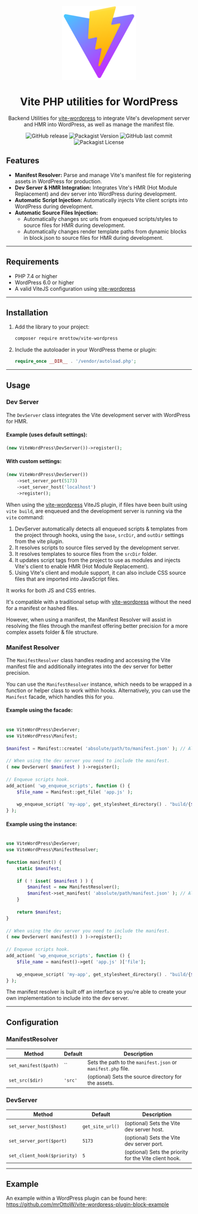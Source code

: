 <div align="center">
  <a href="https://vitejs.dev/">
    <img width="200" height="200" hspace="10" src="https://raw.githubusercontent.com/mrOttoW/vite-wordpress/ef6f4b84aa9da549e9908d8c21513d53dfe020bc/vite-logo.svg" alt="vite logo" />
  </a>
  <h1>Vite PHP utilities for WordPress</h1>
  <p>
Backend Utilities for <a href="https://github.com/mrOttoW/vite-wordpress">vite-wordpress</a> to integrate Vite's development server and HMR into WordPress, as well as manage the manifest file.
</p>
  <img src="https://img.shields.io/github/v/release/mrOttoW/vite-wordpress-php" alt="GitHub release" />
   <img alt="Packagist Version" src="https://img.shields.io/packagist/v/mrottow/vite-wordpress">
  <img src="https://img.shields.io/github/last-commit/mrOttoW/vite-wordpress-php" alt="GitHub last commit"/>
  <img alt="Packagist License" src="https://img.shields.io/packagist/l/mrottow/vite-wordpress">
</div>

## Features

- **Manifest Resolver:** Parse and manage Vite's manifest file for registering assets in WordPress for production.
- **Dev Server & HMR Integration:** Integrates Vite's HMR (Hot Module Replacement) and dev server into WordPress during development.
- **Automatic Script Injection:** Automatically injects Vite client scripts into WordPress during development.
- **Automatic Source Files Injection:**
  - Automatically changes src urls from enqueued scripts/styles to source files for HMR during development.
  - Automatically changes render template paths from dynamic blocks in block.json to source files for HMR during development.

---

## Requirements

- PHP 7.4 or higher
- WordPress 6.0 or higher
- A valid ViteJS configuration using <a href="https://github.com/mrOttoW/vite-wordpress">vite-wordpress</a>

---

## Installation

1. Add the library to your project:
   ```bash
   composer require mrottow/vite-wordpress
   ```
2. Include the autoloader in your WordPress theme or plugin:
   ```php
   require_once __DIR__ . '/vendor/autoload.php';
   ```

---

## Usage

### Dev Server
The `DevServer` class integrates the Vite development server with WordPress for HMR.

#### Example (uses default settings):
```php
(new ViteWordPress\DevServer())->register();
```

#### With custom settings:
```php
(new ViteWordPress\DevServer())
    ->set_server_port(5173)
    ->set_server_host('localhost')
    ->register();
```

When using the <a href="https://github.com/mrOttoW/vite-wordpress">vite-wordpress</a> ViteJS plugin, if files have been built using `vite build`, are enqueued and the development server is running via the `vite` command:

1. DevServer automatically detects all enqueued scripts & templates from the project through hooks, using the `base`, `srcDir`, and `outDir` settings from the vite plugin.
2. It resolves scripts to source files served by the development server.
3. It resolves templates to source files from the `srcDir` folder.
4. It updates script tags from the project to use as modules and injects Vite's client to enable HMR (Hot Module Replacement).
5. Using Vite's client and module support, it can also include CSS source files that are imported into JavaScript files.

It works for both JS and CSS entries.

It's compatible with a traditional setup with <a href="https://github.com/mrOttoW/vite-wordpress">vite-wordpress</a> without the need for a manifest or hashed files.

However, when using a manifest, the Manifest Resolver will assist in resolving the files through the manifest
offering better precision for a more complex assets folder & file structure.

### Manifest Resolver
The `ManifestResolver` class handles reading and accessing the Vite manifest file and additionally integrates into the dev server for better precision.

You can use the `ManifestResolver` instance, which needs to be wrapped in a function or helper class to work within hooks. Alternatively, you can use the `Manifest` facade, which handles this for you.

#### Example using the facade:
```php

use ViteWordPress\DevServer;
use ViteWordPress\Manifest;

$manifest = Manifest::create( 'absolute/path/to/manifest.json' ); // Also works with a PHP manifest file.

// When using the dev server you need to include the manifest.
( new DevServer( $manifest ) )->register();

// Enqueue scripts hook.
add_action( 'wp_enqueue_scripts', function () {
	$file_name = Manifest::get_file( 'app.js' );

	wp_enqueue_script( 'my-app', get_stylesheet_directory() . "build/{$file_name}" );
} );
```

#### Example using the instance:
```php

use ViteWordPress\DevServer;
use ViteWordPress\ManifestResolver;

function manifest() {
	static $manifest;

	if ( ! isset( $manifest ) ) {
		$manifest = new ManifestResolver();
		$manifest->set_manifest( 'absolute/path/manifest.json' ); // Also works with a PHP manifest file.
	}

	return $manifest;
}

// When using the dev server you need to include the manifest.
( new DevServer( manifest() ) )->register();

// Enqueue scripts hook.
add_action( 'wp_enqueue_scripts', function () {
	$file_name = manifest()->get( 'app.js' )['file'];

	wp_enqueue_script( 'my-app', get_stylesheet_directory() . "build/{$file_name}" );
} );
```

The manifest resolver is built off an interface so you're able to create your own implementation to include into the dev server.

---

## Configuration

### ManifestResolver
| Method                | Default | Description                                                  |
|-----------------------|---------|--------------------------------------------------------------|
| `set_manifest($path)` | ``      | Sets the path to the `manifest.json` or `manifest.php` file. |
| `set_src($dir)`       | `'src'` | (optional) Sets the source directory for the assets.         |

### DevServer
| Method                      | Default        | Description                                            |
|-----------------------------|----------------|--------------------------------------------------------|
| `set_server_host($host)`    | `get_site_url()` | (optional) Sets the Vite dev server host.              |
| `set_server_port($port)`    | `5173`         | (optional) Sets the Vite dev server port.              |
| `set_client_hook($priority)`| `5`            | (optional) Sets the priority for the Vite client hook. |

---


## Example
An example within a WordPress plugin can be found here:
https://github.com/mrOttoW/vite-wordpress-plugin-block-example
